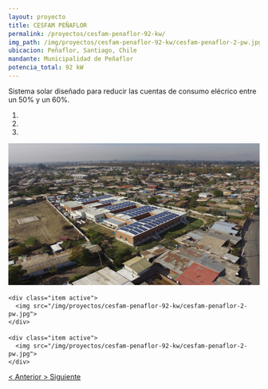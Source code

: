 ```yaml
---
layout: proyecto
title: CESFAM PEÑAFLOR
permalink: /proyectos/cesfam-penaflor-92-kw/
img_path: /img/proyectos/cesfam-penaflor-92-kw/cesfam-penaflor-2-pw.jpg
ubicacion: Peñaflor, Santiago, Chile
mandante: Municipalidad de Peñaflor
potencia_total: 92 kW
---
```


Sistema solar diseñado para reducir las cuentas de consumo elécrico entre un 50% y un 60%.



<div id="myCarousel" class="carousel slide" data-ride="carousel">
  <!-- Indicators -->
  <ol class="carousel-indicators">
    <li data-target="#myCarousel" data-slide-to="0" class="active"></li>
    <li data-target="#myCarousel" data-slide-to="1"></li>
    <li data-target="#myCarousel" data-slide-to="2"></li>
  </ol>

  <!-- Imagenes de Los Proyectos -->
  <div class="carousel-inner">
    <div class="item active">
      <img src="/img/proyectos/cesfam-penaflor-92-kw/cesfam-penaflor-2-pw.jpg">
    </div>

    <div class="item active">
      <img src="/img/proyectos/cesfam-penaflor-92-kw/cesfam-penaflor-2-pw.jpg">
    </div>

    <div class="item active">
      <img src="/img/proyectos/cesfam-penaflor-92-kw/cesfam-penaflor-2-pw.jpg">
    </div>
  </div>

  <!-- Left and right controls -->
  <a class="left carousel-control" href="#myCarousel" data-slide="prev">
    <span class="glyphicon glyphicon-chevron-left"><</span>
    <span class="sr-only">Anterior</span>
  </a>
  <a class="right carousel-control" href="#myCarousel" data-slide="next">
    <span class="glyphicon glyphicon-chevron-right">></span>
    <span class="sr-only">Siguiente</span>
  </a>
</div>